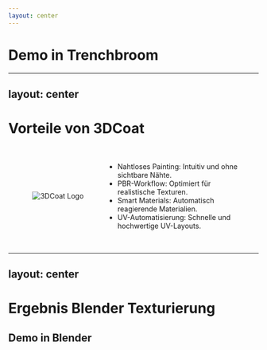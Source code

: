 ```yaml
---
layout: center
---
```


# Demo in Trenchbroom


---
layout: center
---
<style>
.container {
  display: flex;
  align-items: center;
  justify-content: space-between;
  padding: 16px;
}

.logo {
  flex: 1;
  display: flex;
  align-items: center;
  justify-content: center;
  padding: 16px;
}

.content {
  flex: 2;
  padding: 16px;
}

.content ul {
  list-style-type: disc;
  margin: 0;
  padding-left: 20px;
}

img {
  max-width: 100%;
  height: auto;
  max-height: 200px;
  object-fit: contain;
}
</style>
# Vorteile von 3DCoat

<div class="container">
  <div class="logo">
    <img src="/img/nico/3dcoat-logo.jpg" alt="3DCoat Logo" />
  </div>
  <div class="content">
    <ul>
      <li>Nahtloses Painting: Intuitiv und ohne sichtbare Nähte.</li>
      <li>PBR-Workflow: Optimiert für realistische Texturen.</li>
      <li>Smart Materials: Automatisch reagierende Materialien.</li>
      <li>UV-Automatisierung: Schnelle und hochwertige UV-Layouts.</li>
    </ul>
  </div>
</div>


---
layout: center
---

# Ergebnis Blender Texturierung

## Demo in Blender
